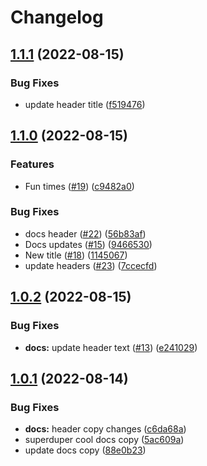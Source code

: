 # Changelog

## [1.1.1](https://github.com/msutkowski/cf-previews-test/compare/docs-v1.1.0...docs-v1.1.1) (2022-08-15)


### Bug Fixes

* update header title ([f519476](https://github.com/msutkowski/cf-previews-test/commit/f51947665225539d3348d85944676249e1fb5bb7))

## [1.1.0](https://github.com/msutkowski/cf-previews-test/compare/docs-v1.0.2...docs-v1.1.0) (2022-08-15)


### Features

* Fun times ([#19](https://github.com/msutkowski/cf-previews-test/issues/19)) ([c9482a0](https://github.com/msutkowski/cf-previews-test/commit/c9482a091b91951961303ca16b5e145cc77e76d3))


### Bug Fixes

* docs header ([#22](https://github.com/msutkowski/cf-previews-test/issues/22)) ([56b83af](https://github.com/msutkowski/cf-previews-test/commit/56b83afa6cf9a983d42d6a93b1af821cb74ec95f))
* Docs updates ([#15](https://github.com/msutkowski/cf-previews-test/issues/15)) ([9466530](https://github.com/msutkowski/cf-previews-test/commit/94665309d5e6f589fef81c57158f89f2c8e13684))
* New title ([#18](https://github.com/msutkowski/cf-previews-test/issues/18)) ([1145067](https://github.com/msutkowski/cf-previews-test/commit/1145067c4560766d9e3ea6481d03e1a913dbbd2d))
* update headers ([#23](https://github.com/msutkowski/cf-previews-test/issues/23)) ([7ccecfd](https://github.com/msutkowski/cf-previews-test/commit/7ccecfd71ab1d4e9572d9ae5dd76241753cfb57b))

## [1.0.2](https://github.com/msutkowski/cf-previews-test/compare/docs-v1.0.1...docs-v1.0.2) (2022-08-15)


### Bug Fixes

* **docs:** update header text ([#13](https://github.com/msutkowski/cf-previews-test/issues/13)) ([e241029](https://github.com/msutkowski/cf-previews-test/commit/e2410291f39fcf98f3272b1e1ad2d9709e4303a3))

## [1.0.1](https://github.com/msutkowski/cf-previews-test/compare/docs-v1.0.0...docs-v1.0.1) (2022-08-14)


### Bug Fixes

* **docs:** header copy changes ([c6da68a](https://github.com/msutkowski/cf-previews-test/commit/c6da68afe11f2984bf185317cc63f14783bf8aca))
* superduper cool docs copy ([5ac609a](https://github.com/msutkowski/cf-previews-test/commit/5ac609a9411ff30b2c00d2b586f923d656f3f434))
* update docs copy ([88e0b23](https://github.com/msutkowski/cf-previews-test/commit/88e0b2349850bcaeec3d002d7676bbab646ef278))
